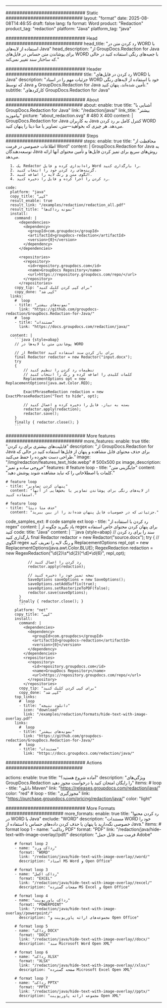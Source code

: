 
---
############################# Static ############################
layout: "format"
date:  2025-08-08T14:46:55
draft: false
lang: fa
format: Word
product: "Redaction"
product_tag: "redaction"
platform: "Java"
platform_tag: "java"

############################# Head ############################
head_title: "رد کردن متن در WORD با استفاده از لایه‌های Java"
head_description: "از GroupDocs.Redaction for Java برای پوشاندن متن حساس در فایل‌های WORD با جعبه‌های رنگی استفاده کنید در حالی که ساختار سند تغییر نمی‌کند."

############################# Header ############################
title: "رد کردن در فایل‌های WORD با Java" 
description: "جزئیات مهم را در اسناد WORD خود با استفاده از لایه‌های رنگی که توسط Java و GroupDocs.Redaction for Java تأمین شده‌اند، پنهان کنید."
subtitle: "کارکردهای GroupDocs.Redaction for Java" 

############################# About ############################
about:
    enable: true
    title: "آشنایی با GroupDocs.Redaction for Java"
    link: "/redaction/java/"
    link_title: "بیشتر بیاموزید"
    picture: "about_redaction.svg" # 480 X 400
    content: |
       GroupDocs.Redaction for Java به کاربران Java کنترل کامل بر رد کردن WORD می‌دهد. هر چیزی که بخواهید—متن، تصاویر یا متا دیتا را پنهان کنید.

############################# Steps ############################
steps:
    enable: true
    title: "محافظت از اطلاعات خصوصی در فرمت Word"
    content: |
      GroupDocs.Redaction for Java به توسعه‌دهندگان Java روش‌های سریع برای تمیز کردن فایل‌ها و تأمین محتوای آنها ارائه می‌دهد.
      
      1. یک Redactor راه‌اندازی کرده و فایل Word را بارگذاری کنید.
      2. گزینه‌های رد کردن خود را انتخاب کنید.
      3. الگوی متن و رنگ لایه را اضافه کنید.
      4. رد کردن را اجرا کرده و فایل را ذخیره کنید.
   
    code:
      platform: "java"
      copy_title: "کپی"
      result_enable: true
      result_link: "/examples/redaction/redaction_all.pdf"
      result_title: "نمونه رداکت‌ها"
      install:
        command: |
          <dependencies>
            <dependency>
              <groupId>com.groupdocs</groupId>
              <artifactId>groupdocs-redaction</artifactId>
              <version>{0}</version>
            </dependency>
          </dependencies>

          <repositories>
            <repository>
              <id>repository.groupdocs.com</id>
              <name>GroupDocs Repository</name>
              <url>https://repository.groupdocs.com/repo/</url>
            </repository>
          </repositories>
        copy_tip: "برای کپی کردن کلیک کنید"
        copy_done: "کپی شد"
      links:
        #  loop
        - title: "نمونه‌های بیشتر"
          link: "https://github.com/groupdocs-redaction/GroupDocs.Redaction-for-Java/"
        #  loop
        - title: "مستندات"
          link: "https://docs.groupdocs.com/redaction/java/"
          
      content: |
        ```java {style=abap}
        // پوشاندن متن با لایه‌ها در WORD

        // از Redactor برای باز کردن سند استفاده کنید
        final Redactor redactor = new Redactor("input.docx");
        try
        {
            // تنظیمات رد کردن را تنظیم کنید
            // کلمات کلیدی را اضافه کرده و رنگ را انتخاب کنید
            ReplacementOptions opt = new ReplacementOptions(java.awt.Color.RED);
            
            ExactPhraseRedaction redaction = new ExactPhraseRedaction("Text to hide", opt);

            // بسته به نیاز، فایل را ذخیره کرده و اعمال کنید
            redactor.apply(redaction);
            redactor.save();
        }
        finally { redactor.close(); }
        ```            


############################# More features ############################
more_features:
  enable: true
  title: "قابلیت‌های بیشتری برای رد کردن"
  description: "از GroupDocs.Redaction for Java برای حذف محتوای قابل مشاهده و پنهان از فایل‌ها استفاده کنید در حالی که طراحی دست نخورده را حفظ می‌کنید."
  image: "/img/redaction/features_text_hide.webp" # 500x500 px
  image_description: "خروجی ساده و تمیز"
  features:
    # feature loop
    - title: "جایگزینی متن"
      content: "کلمات یا اصطلاحاتی را که نباید مشاهده شوند پوشش دهید."

    # feature loop
    - title: "پنهان کردن تصاویر"
      content: "از لایه‌های رنگی برای پوشاندن تصاویر یا بخش‌هایی از آنها استفاده کنید."

    # feature loop
    - title: "حذف متا دیتا"
      content: "جزئیاتی که در خصوصیات فایل پنهان‌ شده‌اند را از بین ببرید."
      
  code_samples_ext:
    # code sample ext loop
    - title: "رد کردن با استفاده از regex"
      content: |
        یاد بگیرید چگونه از regex برای پنهان کردن محتوای خاص استفاده کنید
      code:
        title: "Java"
        content: |
          ```java {style=abap}
          //  سند را برای رد کردن بارگذاری کنید
          final Redactor redactor = new Redactor("source.docx");
          try
          {
              // الگوی regex و رنگ لایه را تعریف کنید
              ReplacementOptions repl_opt = new ReplacementOptions(java.awt.Color.BLUE);
              RegexRedaction redaction = new RegexRedaction("\\d{2}\\s*\\d{2}[^\\d]*\\d{6}", repl_opt);
              
              // رد کردن را اعمال کنید
              redactor.apply(redaction);

              // نسخه تمیز خود را ذخیره کنید
              SaveOptions saveOptions = new SaveOptions();
              saveOptions.setAddSuffix(true);
              saveOptions.setRasterizeToPDF(false);
              redactor.save(saveOptions);
          }
          finally { redactor.close(); }
          ```
        platform: "net"
        copy_title: "کپی"
        install:
          command: |
            <dependencies>
              <dependency>
                <groupId>com.groupdocs</groupId>
                <artifactId>groupdocs-redaction</artifactId>
                <version>{0}</version>
              </dependency>
            </dependencies>
            <repositories>
              <repository>
                <id>repository.groupdocs.com</id>
                <name>GroupDocs Repository</name>
                <url>https://repository.groupdocs.com/repo/</url>
              </repository>
            </repositories>
          copy_tip: "برای کپی کردن کلیک کنید"
          copy_done: "کپی شد"
        top_links:
          #  loop
          - title: "دانلود نتیجه"
            icon: "download"
            link: "/examples/redaction/formats/hide-text-with-image-overlay.pdf"
        links:
          #  loop
          - title: "نمونه‌های بیشتر"
            link: "https://github.com/groupdocs-redaction/GroupDocs.Redaction-for-Java/"
          #  loop
          - title: "مستندات"
            link: "https://docs.groupdocs.com/redaction/java/"


############################# Actions ############################

actions:
  enable: true
  title: "آماده شروع هستید؟"
  description: "ویژگی‌های GroupDocs.Redaction را رایگان امتحان کنید یا درخواست مجوز دهید"
  items:
    #  loop
    - title: "دانلود Maven"
      link: "https://releases.groupdocs.com/redaction/java/"
      color: "red"
        #  loop
    - title: "مجوزگیری"
      link: "https://purchase.groupdocs.com/pricing/redaction/java/"
      color: "light"


############################# More Formats #####################
more_formats:
    enable: true
    title: "رد کردن محتوا در WORD با Java"
    exclude: "WORD"
    description: "مستندات WORD خود را خصوصی نگه‌دارید با پنهان یا حذف کردن داده‌های حساس با استفاده از Java."
    items: 
        # format loop 1
        - name: "رداکت PDF"
          format: "PDF"
          link: "/redaction/java/hide-text-with-image-overlay//pdf/"
          description: "فرمت سند قابل حمل Adobe"

        # format loop 2
        - name: "رداکت ورد"
          format: "WORD"
          link: "/redaction/java/hide-text-with-image-overlay//word/"
          description: "اسناد MS Word و Open Office"
          
        # format loop 3
        - name: "رداکت اکسل"
          format: "EXCEL"
          link: "/redaction/java/hide-text-with-image-overlay//excel/"
          description: "صفحات گسترده MS Excel و Open Office"

        # format loop 4
        - name: "رداکت پاورپوینت"
          format: "POWERPOINT"
          link: "/redaction/java/hide-text-with-image-overlay//powerpoint/"
          description: "مجموعه‌های ارائه پاورپوینت و Open Office"

        # format loop 5
        - name: "رداکت DOCX"
          format: "DOCX"
          link: "/redaction/java/hide-text-with-image-overlay//docx/"
          description: "سند Microsoft Word Open XML"
          
        # format loop 6
        - name: "رداکت XLSX"
          format: "XLSX"
          link: "/redaction/java/hide-text-with-image-overlay//xlsx/"
          description: "صفحه گسترده Microsoft Excel Open XML"
          
        # format loop 7
        - name: "رداکت PPTX"
          format: "PPTX"
          link: "/redaction/java/hide-text-with-image-overlay//pptx/"
          description: "مجموعه ارائه پاورپوینت Open XML"


---